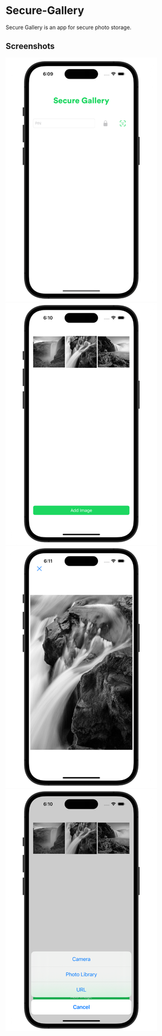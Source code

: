 # Secure-Gallery

Secure Gallery is an app for secure photo storage.

## Screenshots

<p align="left">
<img src="images/Screenshot 2023-08-03 at 6.09.54 PM.png" width="400">
<img src="images/Screenshot 2023-08-03 at 6.10.44 PM.png" width="400">
<img src="images/Screenshot 2023-08-03 at 6.11.52 PM.png" width="400">
<img src="images/Screenshot 2023-08-03 at 6.10.50 PM.png" width="400">
</p>

